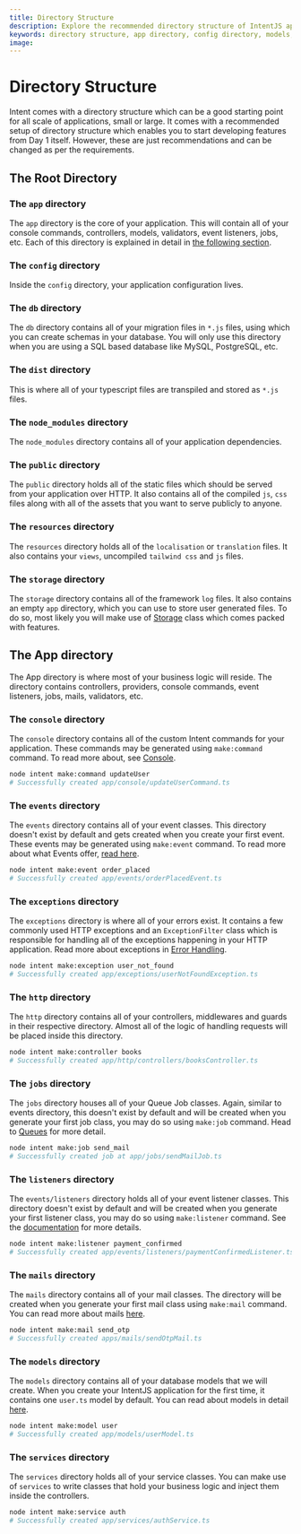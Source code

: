 ```yaml
---
title: Directory Structure
description: Explore the recommended directory structure of IntentJS applications, including the purpose and organization of each directory for building scalable applications.
keywords: directory structure, app directory, config directory, models, controllers, services, events, jobs, mails, console commands, file organization
image:
---
```


# Directory Structure

Intent comes with a directory structure which can be a good starting point for all scale of applications, small or large. It comes with a recommended setup of directory structure which enables you to start developing features from Day 1 itself. However, these are just recommendations and can be changed as per the requirements.

## The Root Directory

### The `app` directory

The `app` directory is the core of your application. This will contain all of your console commands, controllers, models, validators, event listeners, jobs, etc. Each of this directory is explained in detail in [the following section](directory-structure.md#src-directory).

### The `config` directory

Inside the `config` directory, your application configuration lives.

### The `db` directory

The `db` directory contains all of your migration files in `*.js` files, using which you can create schemas in your database. You will only use this directory when you are using a SQL based database like MySQL, PostgreSQL, etc.

### The `dist` directory

This is where all of your typescript files are transpiled and stored as `*.js` files.

### The `node_modules` directory

The `node_modules` directory contains all of your application dependencies.

### The `public` directory

The `public` directory holds all of the static files which should be served from your application over HTTP. It also contains all of the compiled `js`, `css` files along with all of the assets that you want to serve publicly to anyone.

### The `resources` directory

The `resources` directory holds all of the `localisation` or `translation` files. It also contains your `views`, uncompiled `tailwind css` and `js` files.

### The `storage` directory

The `storage` directory contains all of the framework `log` files. It also contains an empty `app` directory, which you can use to store user generated files. To do so, most likely you will make use of [Storage](https://tryintent.com/docs/file-storage) class which comes packed with features.

## The App directory

The App directory is where most of your business logic will reside. The directory contains controllers, providers, console commands, event listeners, jobs, mails, validators, etc.

### The `console` directory

The `console` directory contains all of the custom Intent commands for your application. These commands may be generated using `make:command` command. To read more about, see [Console](https://tryintent.com/docs/console).

```bash
node intent make:command updateUser
# Successfully created app/console/updateUserCommand.ts
```

### The `events` directory

The `events` directory contains all of your event classes. This directory doesn't exist by default and gets created when you create your first event. These events may be generated using `make:event` command. To read more about what Events offer, [read here](https://tryintent.com/docs/events).

```bash
node intent make:event order_placed
# Successfully created app/events/orderPlacedEvent.ts
```

### The `exceptions` directory

The `exceptions` directory is where all of your errors exist. It contains a few commonly used HTTP exceptions and an `ExceptionFilter` class which is responsible for handling all of the exceptions happening in your HTTP application. Read more about exceptions in [Error Handling](https://tryintent.com/docs/error-handling).

```bash
node intent make:exception user_not_found
# Successfully created app/exceptions/userNotFoundException.ts
```

### The `http` directory

The `http` directory contains all of your controllers, middlewares and guards in their respective directory. Almost all of the logic of handling requests will be placed inside this directory.

```bash
node intent make:controller books
# Successfully created app/http/controllers/booksController.ts
```

### The `jobs` directory

The `jobs` directory houses all of your Queue Job classes. Again, similar to events directory, this doesn't exist by default and will be created when you generate your first job class, you may do so using `make:job` command. Head to [Queues](https://tryintent.com/docs/queues) for more detail.

```bash
node intent make:job send_mail
# Successfully created job at app/jobs/sendMailJob.ts
```

### The `listeners` directory

The `events/listeners` directory holds all of your event listener classes. This directory doesn't exist by default and will be created when you generate your first listener class, you may do so using `make:listener` command. See the [documentation](https://tryintent.com/docs/events) for more details.

```bash
node intent make:listener payment_confirmed
# Successfully created app/events/listeners/paymentConfirmedListener.ts
```

### The `mails` directory

The `mails` directory contains all of your mail classes. The directory will be created when you generate your first mail class using `make:mail` command. You can read more about mails [here](https://tryintent.com/docs/mailers).

```bash
node intent make:mail send_otp
# Successfully created apps/mails/sendOtpMail.ts
```

### The `models` directory

The `models` directory contains all of your database models that we will create. When you create your IntentJS application for the first time, it contains one `user.ts` model by default. You can read about models in detail [here](https://tryintent.com/docs/db-models).

```bash
node intent make:model user
# Successfully created app/models/userModel.ts
```

### The `services` directory

The `services` directory holds all of your service classes. You can make use of `services` to write classes that hold your business logic and inject them inside the controllers.

```bash
node intent make:service auth
# Successfully created app/services/authService.ts
```
